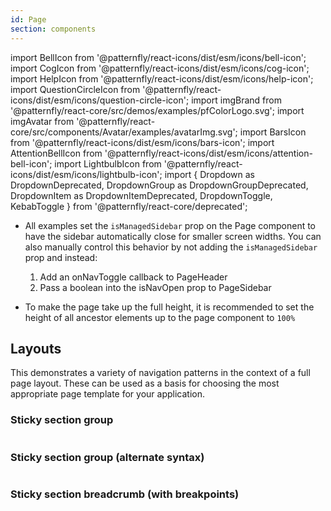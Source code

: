 ```yaml
---
id: Page
section: components
---
```


import BellIcon from '@patternfly/react-icons/dist/esm/icons/bell-icon';
import CogIcon from '@patternfly/react-icons/dist/esm/icons/cog-icon';
import HelpIcon from '@patternfly/react-icons/dist/esm/icons/help-icon';
import QuestionCircleIcon from '@patternfly/react-icons/dist/esm/icons/question-circle-icon';
import imgBrand from '@patternfly/react-core/src/demos/examples/pfColorLogo.svg';
import imgAvatar from '@patternfly/react-core/src/components/Avatar/examples/avatarImg.svg';
import BarsIcon from '@patternfly/react-icons/dist/esm/icons/bars-icon';
import AttentionBellIcon from '@patternfly/react-icons/dist/esm/icons/attention-bell-icon';
import LightbulbIcon from '@patternfly/react-icons/dist/esm/icons/lightbulb-icon';
import {
Dropdown as DropdownDeprecated,
DropdownGroup as DropdownGroupDeprecated,
DropdownItem as DropdownItemDeprecated,
DropdownToggle,
KebabToggle
} from '@patternfly/react-core/deprecated';

- All examples set the `isManagedSidebar` prop on the Page component to have the sidebar automatically close for smaller screen widths. You can also manually control this behavior by not adding the `isManagedSidebar` prop and instead:

  1. Add an onNavToggle callback to PageHeader
  2. Pass a boolean into the isNavOpen prop to PageSidebar

- To make the page take up the full height, it is recommended to set the height of all ancestor elements up to the page component to `100%`

## Layouts

This demonstrates a variety of navigation patterns in the context of a full page layout. These can be used as a basis for choosing the most appropriate page template for your application.

### Sticky section group

```ts file='./examples/Page/PageStickySectionGroup.tsx' isFullscreen

```

### Sticky section group (alternate syntax)

```ts file='./examples/Page/PageStickySectionGroupAlternate.tsx' isFullscreen

```

### Sticky section breadcrumb (with breakpoints)

```ts file='./examples/Page/PageStickySectionBreadcrumb.tsx' isFullscreen

```
